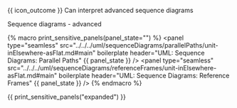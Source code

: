 <span id="prereqs"></span>

<span id="outcomes">{{ icon_outcome }} Can interpret advanced sequence diagrams</span>

<span id="title">Sequence diagrams - advanced</span>

<div id="body">

{% macro print_sensitive_panels(panel_state="") %}
<panel type="seamless" src="../../../uml/sequenceDiagrams/parallelPaths/unit-inElsewhere-asFlat.md#main" boilerplate  header="UML: Sequence Diagrams: Parallel Paths" {{ panel_state }} />
<panel type="seamless" src="../../../uml/sequenceDiagrams/referenceFrames/unit-inElsewhere-asFlat.md#main" boilerplate  header="UML: Sequence Diagrams: Reference Frames" {{ panel_state }} />
{% endmacro %}


{{ print_sensitive_panels("expanded") }}


</div>

<div id="extras">
</div>
